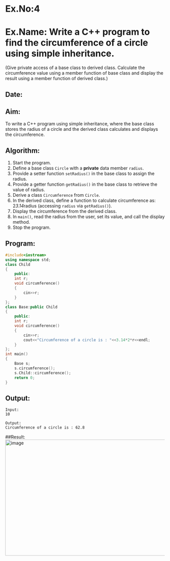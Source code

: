 # Ex.No:4  
# Ex.Name: Write a C++ program to find the circumference of a circle using simple inheritance.  
(Give private access of a base class to derived class. Calculate the circumference value using a member function of base class and display the result using a member function of derived class.)  

## Date:  

## Aim:  
To write a C++ program using simple inheritance, where the base class stores the radius of a circle and the derived class calculates and displays the circumference.  

## Algorithm:  
1. Start the program.  
2. Define a base class `Circle` with a **private** data member `radius`.  
3. Provide a setter function `setRadius()` in the base class to assign the radius.  
4. Provide a getter function `getRadius()` in the base class to retrieve the value of radius.  
5. Derive a class `Circumference` from `Circle`.  
6. In the derived class, define a function to calculate circumference as:  2*3.14*radius (accessing `radius` via `getRadius()`).  
7. Display the circumference from the derived class.  
8. In `main()`, read the radius from the user, set its value, and call the display method.  
9. Stop the program.  

## Program:  
```cpp
#include<iostream>
using namespace std;
class Child
{
    public: 
    int r;
    void circumference()    
    {
        cin>>r;
    }
};
class Base:public Child
{
    public:
    int r;
    void circumference()
    {
        cin>>r;
        cout<<"Circumference of a circle is : "<<3.14*2*r<<endl;
    }
};
int main()
{
    Base s;
    s.circumference();
    s.Child::circumference();
    return 0;
}
```
## Output:
```
Input:
10

Output:
Circumference of a circle is : 62.8
```
##Result:
<img width="853" height="366" alt="image" src="https://github.com/user-attachments/assets/ffd6240d-7dc8-4bdd-82aa-ee8a3d0113bb" />

